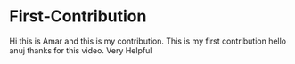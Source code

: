 # First-Contribution
Hi this is Amar and this is my contribution.
This is my first contribution
hello anuj thanks for this video. Very Helpful
